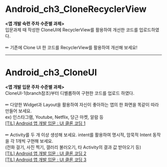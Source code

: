 # Android_ch3_CloneRecyclerView
**<앱 개발 숙련 주차 수준별 과제>** <br> 입문과제 때 작성한 CloneUI에 RecyclerView를 활용하여 개선한 코드를 업로드하였다. <br> <br>
✏ 기존에 Clone UI 한 코드를 RecyclerView를 활용하여 개선해 보세요!

<hr>

# Android_ch3_CloneUI
**<앱 개발 입문 주차 수준별 과제>** <br> CloneUI-1(branch참조)부터 디벨롭하여 구현한 코드를 업로드 하였다. <br> <br>
✏ 다양한 Widget과 Layout을 활용하여 자신이 좋아하는 앱의 한 화면을 똑같이 따라 만들어 보세요. <br> ex) 인스타그램, Youtube, Netflix, 당근 마켓, 알람 등 <br>
[[TIL] Android 앱 개발 입문 : UI 클론 코딩 1](https://velog.io/@wiz_hey/TIL-Android-%EC%95%B1-%EA%B0%9C%EB%B0%9C-%EC%9E%85%EB%AC%B8-UI-%ED%81%B4%EB%A1%A0-%EC%BD%94%EB%94%A9-1) <br>  <br>
✏ Activity를 두 개 이상 생성해 보세요. intent를 활용하여 명시적, 암묵적 Intent 동작을 각 1개씩 구현해 보세요. <br> (전화 걸기, 사진 찍기, 갤러리 불러오기, 타 Activity의 결과 값 받아오기 등)<br>
[[TIL] Android 앱 개발 입문 : UI 클론 코딩 2](https://velog.io/@wiz_hey/TIL-Android-%EC%95%B1-%EA%B0%9C%EB%B0%9C-%EC%9E%85%EB%AC%B8-UI-%ED%81%B4%EB%A1%A0-%EC%BD%94%EB%94%A9-2) <br>
[[TIL] Android 앱 개발 입문 : UI 클론 코딩 3](https://velog.io/@wiz_hey/TIL-Android-%EC%95%B1-%EA%B0%9C%EB%B0%9C-%EC%9E%85%EB%AC%B8-UI-%ED%81%B4%EB%A1%A0-%EC%BD%94%EB%94%A9-3)
